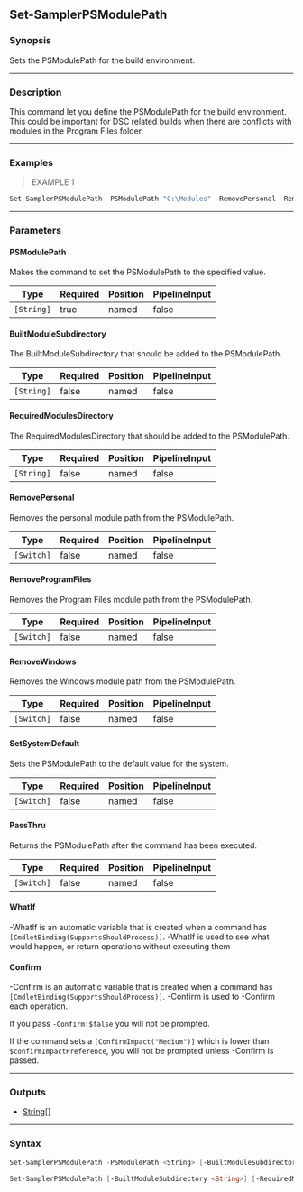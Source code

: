 Set-SamplerPSModulePath
-----------------------

### Synopsis
Sets the PSModulePath for the build environment.

---

### Description

This command let you define the PSModulePath for the build environment. This could
be important for DSC related builds when there are conflicts with modules in the
Program Files folder.

---

### Examples
> EXAMPLE 1

```PowerShell
Set-SamplerPSModulePath -PSModulePath "C:\Modules" -RemovePersonal -RemoveProgramFiles
```

---

### Parameters
#### **PSModulePath**
Makes the command to set the PSModulePath to the specified value.

|Type      |Required|Position|PipelineInput|
|----------|--------|--------|-------------|
|`[String]`|true    |named   |false        |

#### **BuiltModuleSubdirectory**
The BuiltModuleSubdirectory that should be added to the PSModulePath.

|Type      |Required|Position|PipelineInput|
|----------|--------|--------|-------------|
|`[String]`|false   |named   |false        |

#### **RequiredModulesDirectory**
The RequiredModulesDirectory that should be added to the PSModulePath.

|Type      |Required|Position|PipelineInput|
|----------|--------|--------|-------------|
|`[String]`|false   |named   |false        |

#### **RemovePersonal**
Removes the personal module path from the PSModulePath.

|Type      |Required|Position|PipelineInput|
|----------|--------|--------|-------------|
|`[Switch]`|false   |named   |false        |

#### **RemoveProgramFiles**
Removes the Program Files module path from the PSModulePath.

|Type      |Required|Position|PipelineInput|
|----------|--------|--------|-------------|
|`[Switch]`|false   |named   |false        |

#### **RemoveWindows**
Removes the Windows module path from the PSModulePath.

|Type      |Required|Position|PipelineInput|
|----------|--------|--------|-------------|
|`[Switch]`|false   |named   |false        |

#### **SetSystemDefault**
Sets the PSModulePath to the default value for the system.

|Type      |Required|Position|PipelineInput|
|----------|--------|--------|-------------|
|`[Switch]`|false   |named   |false        |

#### **PassThru**
Returns the PSModulePath after the command has been executed.

|Type      |Required|Position|PipelineInput|
|----------|--------|--------|-------------|
|`[Switch]`|false   |named   |false        |

#### **WhatIf**
-WhatIf is an automatic variable that is created when a command has ```[CmdletBinding(SupportsShouldProcess)]```.
-WhatIf is used to see what would happen, or return operations without executing them
#### **Confirm**
-Confirm is an automatic variable that is created when a command has ```[CmdletBinding(SupportsShouldProcess)]```.
-Confirm is used to -Confirm each operation.

If you pass ```-Confirm:$false``` you will not be prompted.

If the command sets a ```[ConfirmImpact("Medium")]``` which is lower than ```$confirmImpactPreference```, you will not be prompted unless -Confirm is passed.

---

### Outputs
* [String[]](https://learn.microsoft.com/en-us/dotnet/api/System.String[])

---

### Syntax
```PowerShell
Set-SamplerPSModulePath -PSModulePath <String> [-BuiltModuleSubdirectory <String>] [-RequiredModulesDirectory <String>] [-PassThru] [-WhatIf] [-Confirm] [<CommonParameters>]
```
```PowerShell
Set-SamplerPSModulePath [-BuiltModuleSubdirectory <String>] [-RequiredModulesDirectory <String>] [-RemovePersonal] [-RemoveProgramFiles] [-RemoveWindows] [-SetSystemDefault] [-PassThru] [-WhatIf] [-Confirm] [<CommonParameters>]
```
